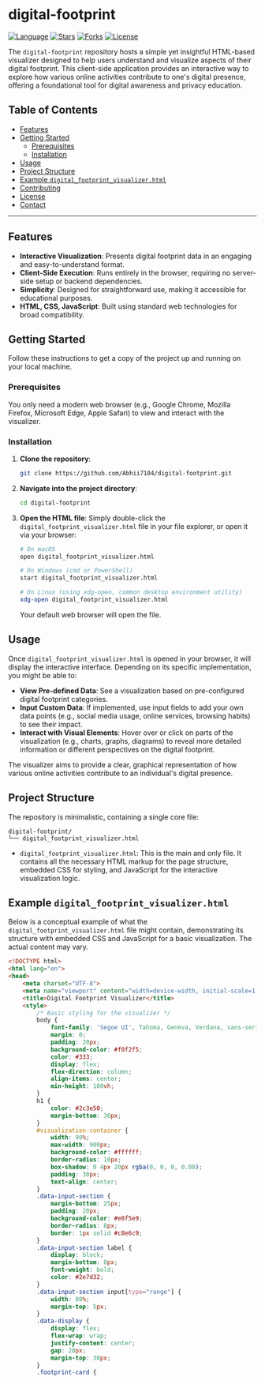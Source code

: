 # digital-footprint

[![Language](https://img.shields.io/github/languages/top/Abhii7104/digital-footprint?style=flat-square)](https://github.com/Abhii7104/digital-footprint)
[![Stars](https://img.shields.io/github/stars/Abhii7104/digital-footprint?style=flat-square)](https://github.com/Abhii7104/digital-footprint/stargazers)
[![Forks](https://img.shields.io/github/forks/Abhii7104/digital-footprint?style=flat-square)](https://github.com/Abhii7104/digital-footprint/network/members)
[![License](https://img.shields.io/badge/license-Unspecified-red.svg?style=flat-square)](#license)

The `digital-footprint` repository hosts a simple yet insightful HTML-based visualizer designed to help users understand and visualize aspects of their digital footprint. This client-side application provides an interactive way to explore how various online activities contribute to one's digital presence, offering a foundational tool for digital awareness and privacy education.

## Table of Contents

*   [Features](#features)
*   [Getting Started](#getting-started)
    *   [Prerequisites](#prerequisites)
    *   [Installation](#installation)
*   [Usage](#usage)
*   [Project Structure](#project-structure)
*   [Example `digital_footprint_visualizer.html`](#example-digital_footprint_visualizerhtml)
*   [Contributing](#contributing)
*   [License](#license)
*   [Contact](#contact)

---

## Features

*   **Interactive Visualization**: Presents digital footprint data in an engaging and easy-to-understand format.
*   **Client-Side Execution**: Runs entirely in the browser, requiring no server-side setup or backend dependencies.
*   **Simplicity**: Designed for straightforward use, making it accessible for educational purposes.
*   **HTML, CSS, JavaScript**: Built using standard web technologies for broad compatibility.

## Getting Started

Follow these instructions to get a copy of the project up and running on your local machine.

### Prerequisites

You only need a modern web browser (e.g., Google Chrome, Mozilla Firefox, Microsoft Edge, Apple Safari) to view and interact with the visualizer.

### Installation

1.  **Clone the repository**:
    ```bash
    git clone https://github.com/Abhii7104/digital-footprint.git
    ```

2.  **Navigate into the project directory**:
    ```bash
    cd digital-footprint
    ```

3.  **Open the HTML file**:
    Simply double-click the `digital_footprint_visualizer.html` file in your file explorer, or open it via your browser:
    ```bash
    # On macOS
    open digital_footprint_visualizer.html

    # On Windows (cmd or PowerShell)
    start digital_footprint_visualizer.html

    # On Linux (using xdg-open, common desktop environment utility)
    xdg-open digital_footprint_visualizer.html
    ```
    Your default web browser will open the file.

## Usage

Once `digital_footprint_visualizer.html` is opened in your browser, it will display the interactive interface. Depending on its specific implementation, you might be able to:

*   **View Pre-defined Data**: See a visualization based on pre-configured digital footprint categories.
*   **Input Custom Data**: If implemented, use input fields to add your own data points (e.g., social media usage, online services, browsing habits) to see their impact.
*   **Interact with Visual Elements**: Hover over or click on parts of the visualization (e.g., charts, graphs, diagrams) to reveal more detailed information or different perspectives on the digital footprint.

The visualizer aims to provide a clear, graphical representation of how various online activities contribute to an individual's digital presence.

## Project Structure

The repository is minimalistic, containing a single core file:

```
digital-footprint/
└── digital_footprint_visualizer.html
```

*   `digital_footprint_visualizer.html`: This is the main and only file. It contains all the necessary HTML markup for the page structure, embedded CSS for styling, and JavaScript for the interactive visualization logic.

## Example `digital_footprint_visualizer.html`

Below is a conceptual example of what the `digital_footprint_visualizer.html` file might contain, demonstrating its structure with embedded CSS and JavaScript for a basic visualization. The actual content may vary.

```html
<!DOCTYPE html>
<html lang="en">
<head>
    <meta charset="UTF-8">
    <meta name="viewport" content="width=device-width, initial-scale=1.0">
    <title>Digital Footprint Visualizer</title>
    <style>
        /* Basic styling for the visualizer */
        body {
            font-family: 'Segoe UI', Tahoma, Geneva, Verdana, sans-serif;
            margin: 0;
            padding: 20px;
            background-color: #f0f2f5;
            color: #333;
            display: flex;
            flex-direction: column;
            align-items: center;
            min-height: 100vh;
        }
        h1 {
            color: #2c3e50;
            margin-bottom: 30px;
        }
        #visualization-container {
            width: 90%;
            max-width: 900px;
            background-color: #ffffff;
            border-radius: 10px;
            box-shadow: 0 4px 20px rgba(0, 0, 0, 0.08);
            padding: 30px;
            text-align: center;
        }
        .data-input-section {
            margin-bottom: 25px;
            padding: 20px;
            background-color: #e8f5e9;
            border-radius: 8px;
            border: 1px solid #c8e6c9;
        }
        .data-input-section label {
            display: block;
            margin-bottom: 8px;
            font-weight: bold;
            color: #2e7d32;
        }
        .data-input-section input[type="range"] {
            width: 80%;
            margin-top: 5px;
        }
        .data-display {
            display: flex;
            flex-wrap: wrap;
            justify-content: center;
            gap: 20px;
            margin-top: 30px;
        }
        .footprint-card {
